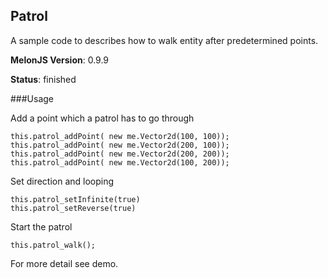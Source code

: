 ## Patrol
A sample code to describes how to walk entity after predetermined points.

**MelonJS Version**: 0.9.9

**Status**: finished

###Usage

Add a point which a patrol has to go through
```
this.patrol_addPoint( new me.Vector2d(100, 100));
this.patrol_addPoint( new me.Vector2d(200, 100));
this.patrol_addPoint( new me.Vector2d(200, 200));
this.patrol_addPoint( new me.Vector2d(100, 200));
```

Set direction and looping
```
this.patrol_setInfinite(true) 
this.patrol_setReverse(true)
```

Start the patrol
```
this.patrol_walk();
```

For more detail see demo.

